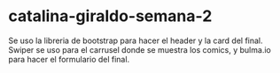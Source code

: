 # catalina-giraldo-semana-2

Se uso la libreria de bootstrap para hacer el header y la card del final. Swiper se uso para el carrusel donde se muestra los comics, y bulma.io para hacer el formulario del final. 
